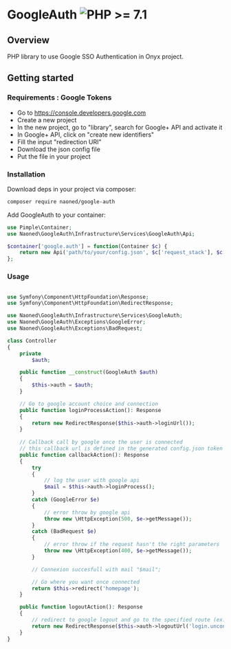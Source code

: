 # GoogleAuth  ![PHP >= 7.1](https://img.shields.io/badge/php-%3E%3D%207.1-lightgrey.svg?colorB=476daa)

## Overview

PHP library to use Google SSO Authentication in Onyx project.

## Getting started

### Requirements : Google Tokens

* Go to https://console.developers.google.com
* Create a new project
* In the new project, go to "library", search for Google+ API and activate it
* In Google+ API, click on "create new identifiers"
* Fill the input "redirection URI"
* Download the json config file
* Put the file in your project


### Installation

Download deps in your project via composer:
```bash
composer require naoned/google-auth
```

Add GoogleAuth to your container:
```php
use Pimple\Container;
use Naoned\GoogleAuth\Infrastructure\Services\GoogleAuth\Api;

$container['google.auth'] = function(Container $c) {
    return new Api('path/to/your/config.json', $c['request_stack'], $c['url_generator']);
};
```

### Usage
```php

use Symfony\Component\HttpFoundation\Response;
use Symfony\Component\HttpFoundation\RedirectResponse;

use Naoned\GoogleAuth\Infrastructure\Services\GoogleAuth;
use Naoned\GoogleAuth\Exceptions\GoogleError;
use Naoned\GoogleAuth\Exceptions\BadRequest;

class Controller
{   
    private
        $auth;

    public function __construct(GoogleAuth $auth)
    {
        $this->auth = $auth;
    }

    // Go to google account choice and connection
    public function loginProcessAction(): Response
    {
        return new RedirectResponse($this->auth->loginUrl());
    }
    
    // Callback call by google once the user is connected
    // this callback url is defined in the generated config.json token
    public function callbackAction(): Response
    {
        try
        {
            // log the user with google api
            $mail = $this->auth->loginProcess();
        }
        catch (GoogleError $e)
        {
            // error throw by google api
            throw new \HttpException(500, $e->getMessage());
        }
        catch (BadRequest $e)
        {
            // error throw if the request hasn't the right parameters
            throw new \HttpException(400, $e->getMessage());
        }

        // Connexion succesfull with mail "$mail";

        // Go where you want once connected
        return $this->redirect('homepage');
    }

    public function logoutAction(): Response
    {
        // redirect to google logout and go to the specified route (ex: login.unconnected)
        return new RedirectResponse($this->auth->logoutUrl('login.unconnected', ['params' => 'my value']));
    }
}
```

